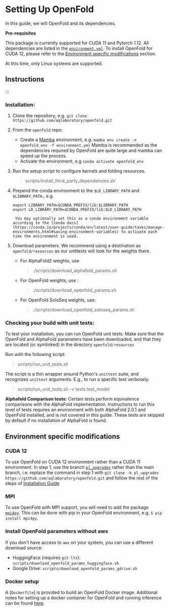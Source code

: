 # Setting Up OpenFold 

In this guide, we will OpenFold and its dependencies.

**Pre-requisites**

This package is currently supported for CUDA 11 and Pytorch 1.12. All dependencies are listed in the [`environment.yml`](https://github.com/aqlaboratory/openfold/blob/main/environment.yml). To install OpenFold for CUDA 12, please refer to the [Environment specific modifications](#Environment-specific-modifications) section.

At this time, only Linux systems are supported.

## Instructions
:::

### Installation:
1. Clone the repository, e.g. `git clone https://github.com/aqlaboratory/openfold.git`
1. From the `openfold` repo:
    - Create a [Mamba]("https://github.com/conda-forge/miniforge/releases/latest/download/) environment, e.g.
        `mamba env create -n openfold_env -f environment.yml`
      Mamba is recommended as the dependencies required by OpenFold are quite large and mamba can speed up the process.
    - Activate the environment, e.g `conda activate openfold_env`
1. Run the setup script to configure kernels and folding resources.
	> scripts/install_third_party_dependencies.sh`
1. Prepend the conda environment to the `$LD_LIBRARY_PATH` and `$LIBRARY_PATH`., e.g. 

	```
	export LIBRARY_PATH=$CONDA_PREFIX/lib:$LIBRARY_PATH
	export LD_LIBRARY_PATH=$CONDA_PREFIX/lib:$LD_LIBRARY_PATH
	```

		You may optionally set this as a conda environment variable according to the [conda docs](https://conda.io/projects/conda/en/latest/user-guide/tasks/manage-environments.html#saving-environment-variables) to activate each time the environment is used.
1. Download parameters. We recommend using a destination as `openfold/resources` as our unittests will look for the weights there.
	-  For AlphaFold2 weights, use 
		> ./scripts/download_alphafold_params.sh <dest>
	 - For OpenFold weights, use : 
		>  ./scripts/download_openfold_params.sh <dest>
	 - For OpenFold SoloSeq weights, use: 
		> ./scripts/download_openfold_soloseq_params.sh <dest>

### Checking your build with unit tests: 

To test your installation, you can run OpenFold unit tests. Make sure that the OpenFold and AlphaFold parameters have been downloaded, and that they are located (or symlinked) in the directory `openfold/resources` 

Run with the following script:
> scripts/run_unit_tests.sh

The script is a thin wrapper around Python's `unittest` suite, and recognizes `unittest` arguments. E.g., to run a specific test verbosely:

> scripts/run_unit_tests.sh -v tests.test_model

**Alphafold Comparison tests:**
Certain tests perform equivalence comparisons with the AlphaFold implementation. Instructions to run this level of tests requires an environment with both AlphaFold 2.0.1 and OpenFold installed, and is not covered in this guide. These tests are skipped by default if no installation of AlphaFold is found. 

## Environment specific modifications 

### CUDA 12
To use OpenFold on CUDA 12 environment rather than a CUDA 11 environment.
	In step 1, use the branch [`pl_upgrades`](https://github.com/aqlaboratory/openfold/tree/pl_upgrades) rather than the main branch, i.e. replace the command in step 1 with `git clone -b pl_upgrades https://github.com/aqlaboratory/openfold.git`
	and follow the rest of the steps of [Installation Guide](#Installation)


### MPI
To use OpenFold with MPI support, you will need to add the package [`mpi4py`](https://pypi.org/project/mpi4py/). This can be done with pip in your OpenFold environment, e.g. `$ pip install mpi4py`. 


### Install OpenFold parameters without aws
If you don't have access to `aws` on your system, you can use a different download source:

- HuggingFace (requires `git-lts`):	`scripts/download_openfold_params_huggingface.sh`
- Google Drive: `scripts/download_openfold_params_gdrive.sh`

### Docker setup

A [`Dockerfile`] is provided to build an OpenFold Docker image. Additional notes for setting up a docker container for OpenFold and running inference can be found [here](original_readme.md#building-and-using-the-docker-container).
